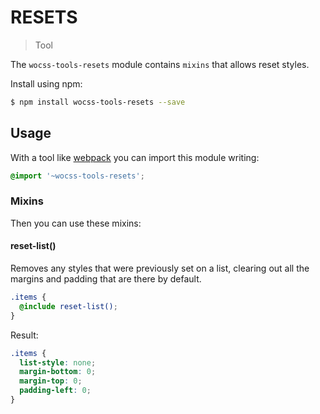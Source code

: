 # RESETS

> Tool

The `wocss-tools-resets` module contains `mixins` that allows reset styles.

Install using npm:

```sh
$ npm install wocss-tools-resets --save
```

## Usage

With a tool like [webpack](https://webpack.github.io/) you can import this module writing:

```scss
@import '~wocss-tools-resets';
```

### Mixins

Then you can use these mixins:

#### reset-list()

Removes any styles that were previously set on a list, clearing out all the margins and padding that are there by default.

```scss
.items {
  @include reset-list();
}
```

Result:

```css
.items {
  list-style: none;
  margin-bottom: 0;
  margin-top: 0;
  padding-left: 0;
}
```
